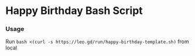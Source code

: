 # Happy Birthday Bash Script

### Usage

Run `bash <(curl -s https://leo.gd/run/happy-birthday-template.sh)` from local
